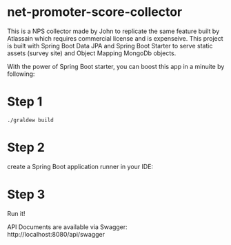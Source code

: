 # net-promoter-score-collector

This is a NPS collector made by John to replicate the same feature built by Atlassain which requires commercial license and is expenseive. 
This project is built with Spring Boot Data JPA and Spring Boot Starter to serve static assets (survey site) and Object Mapping MongoDb objects.

With the power of Spring Boot starter, you can boost this app in a minuite by following:

# Step 1
```
./graldew build
```

# Step 2
create a Spring Boot application runner in your IDE:

# Step 3
Run it!

API Documents are available via Swagger: http://localhost:8080/api/swagger
